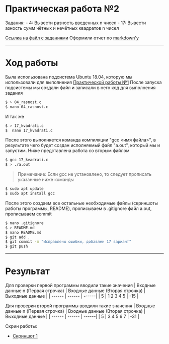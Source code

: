 #  Практическая работа №2

Задания: 
    - 4: Вывести разность введенных n чисел
    - 17: Вывести азность сумм чётных и нечётных квадратов n чисел

[Ссылка на файл с заданиями](http://timp.keva.su/TiMP_labs/practice_2.pdf 'Тык')
Оформили отчет по [markdown'у](https://github.com/adam-p/markdown-here/wiki/Markdown-Cheatsheet 'Тык')
________________________________________________
# Ход работы

Была использована подсистема Ubuntu 18.04, которую мы использовали для выполнения [Практической работы №1](https://github.com/mariakholodova/timp/tree/pr1)
После запуска подсистемы мы создали файл и записали в него код для выполнения задания 
```sh
$ > 04_rasnost.c
$ nano 04_rasnost.c
```
И так же
```sh
$ > 17_kvadrati.c
$  nano 17_kvadrati.c
```
После этого выполняется команда компиляции "gcc <имя файла>", в результате чего будет создан исполняемый файл "a.out", который мы и запустим. Ниже представлена работа со вторым файлом
```sh
$ gcc 17_kvadrati.c
$ > ./a.out
```
> Примечание:
> Если gcc не установлено, то следует прописать указанные ниже команды
```sh
$ sudo apt update
$ sudo apt install gcc
```
После этого создаем все остальные необходимые файлы (скриншоты работы программы, README), прописываем в .gitignore файл a.out, прописываем commit
```sh
$ nano .gitignore
$ > README.md
$ nano README.md
$ git add .
$ git commit -m "Исправлены ошибки, добавлен 17 вариант"
$ git push 
```
___________________________
# Результат
Для проверки первой программы вводили такие значения 
| Входные данные n (Первая строчка) | Входные данные (Вторая строчка) |Выходные данные |
| ------ | ------ | ------|
| 5 | 1 2 3 4 5 | -15 |

Для проверки второй программы вводили такие значения 
| Входные данные n (Первая строчка) | Входные данные (Вторая строчка) |Выходные данные |
| ------ | ------ | ------|
| 5 | 3 4 5 6 7 | -31 | 

Скрин работы:
- [Скриншот 1](https://github.com/mariakholodova/timp/blob/pr2/pr2.PNG 'Тык')





